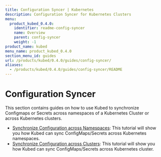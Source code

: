 ```yaml
---
title: Configuration Syncer | Kubernetes
description: Configuration Syncer for Kubernetes Clusters
menu:
  product_kubed_0.4.0:
    identifier: readme-config-syncer
    name: Overview
    parent: config-syncer
    weight: -1
product_name: kubed
menu_name: product_kubed_0.4.0
section_menu_id: guides
url: /products/kubed/0.4.0/guides/config-syncer/
aliases:
  - /products/kubed/0.4.0/guides/config-syncer/README
---
```


# Configuration Syncer

This section contains guides on how to use Kubed to synchronize Configmaps or Secrets across namespaces of a Kubernetes Cluster or across Kubernetes clusters.

- [Synchronize Configuration across Namespaces](/products/kubed/0.4.0/guides/config-syncer/intra-cluster): This tutorial will show you how Kubed can sync ConfigMaps/Secrets across Kubernetes namespaces.
- [Synchronize Configuration across Clusters](/products/kubed/0.4.0/guides/config-syncer/inter-cluster): This tutorial will show you how Kubed can sync ConfigMaps/Secrets across Kubernetes cluster.
